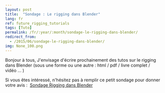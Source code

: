 ```yaml
---
layout: post
title:  "Sondage : Le rigging dans Blender"
lang: fr
ref: future_rigging_tutorials
tags: [Tuto]
permalink: /fr/:year/:month/sondage-le-rigging-dans-blender/
redirect_from:
  - /2015/06/sondage-le-rigging-dans-blender/
img: None_100.png
---
```


Bonjour à tous,
J'envisage d'écrire prochainement des tutos sur le rigging dans Blender (sous une forme ou une autre : html / pdf / livre complet / vidéo ... )

Si vous êtes intéressé, n'hésitez pas à remplir ce petit sondage pour donner votre avis :  [Sondage Rigging dans Blender][1]

[1]: http://goo.gl/forms/lrb919Mev5

